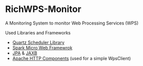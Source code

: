 RichWPS-Monitor
===============

A Monitoring System to monitor Web Processing Services (WPS)

Used Libraries and Frameworks
* [Quartz Scheduler Library](http://quartz-scheduler.org/)
* [Spark Micro Web Framewrok](http://www.sparkjava.com/)
* [JPA](http://www.oracle.com/technetwork/java/javaee/tech/persistence-jsp-140049.html) & [JAXB](https://jaxb.java.net/)
* [Apache HTTP Components](http://hc.apache.org/) (used for a simple WpsClient)
